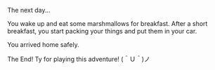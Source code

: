 The next day...

You wake up and eat some marshmallows for breakfast.
After a short breakfast, you start packing your things and put them in your car.

You arrived home safely.

The End! Ty for playing this adventure! (＾Ｕ＾)ノ
